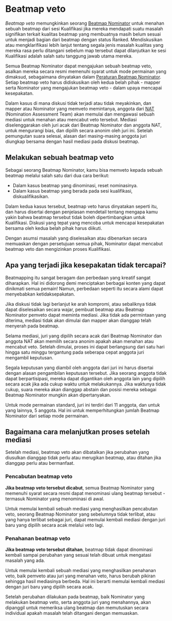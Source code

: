 # Beatmap veto

*Beatmap veto* memungkinkan seorang [Beatmap Nominator](/wiki/People/Beatmap_Nominators) untuk menahan sebuah beatmap dari sesi Kualifikasi jika mereka mendapati suatu masalah signifikan terkait kualitas beatmap yang membuatnya masih belum sesuai untuk menjadi bagian dari beatmap dengan status Ranked. Mendiskusikan atau mengklarifikasi lebih lanjut tentang segala jenis masalah kualitas yang mereka rasa perlu ditangani sebelum map tersebut dapat dilanjutkan ke sesi Kualifikasi adalah salah satu tanggung jawab utama mereka.

Semua Beatmap Nominator dapat mengajukan sebuah beatmap veto, asalkan mereka secara resmi memenuhi syarat untuk mode permainan yang dimaksud, sebagaimana dinyatakan dalam [Peraturan Beatmap Nominator](/wiki/People/Beatmap_Nominators/Rules). Setiap beatmap veto harus didiskusikan oleh kedua belah pihak - mapper serta Nominator yang mengajukan beatmap veto - dalam upaya mencapai kesepakatan.

Dalam kasus di mana diskusi tidak terjadi atau tidak meyakinkan, dan mapper atau Nominator yang memveto memintanya, anggota dari [NAT](/wiki/People/Nomination_Assessment_Team) (Nomination Assessment Team) akan memulai dan mengawasi sebuah mediasi untuk menahan atau mencabut veto tersebut. Mediasi diselenggarakan oleh juri acak dari Beatmap Nominator dan anggota NAT, untuk mengurangi bias, dan dipilih secara anonim oleh juri ini. Setelah pemungutan suara selesai, alasan dari masing-masing anggota juri diungkap bersama dengan hasil mediasi pada diskusi beatmap.

## Melakukan sebuah beatmap veto

Sebagai seorang Beatmap Nominator, kamu bisa memveto kepada sebuah beatmap melalui salah satu dari dua cara berikut:

- Dalam kasus beatmap yang dinominasi, reset nominasinya.
- Dalam kasus beatmap yang berada pada sesi kualifikasi, diskualifikasikan.

Dalam kedua kasus tersebut, beatmap veto harus dinyatakan seperti itu, dan harus disertai dengan penjelasan mendetail tentang mengapa kamu yakin bahwa beatmap tersebut tidak boleh dipertimbangkan untuk Kualifikasi. Diskusi yang tepat yang mencoba untuk mencapai kesepakatan bersama oleh kedua belah pihak harus diikuti.

Dengan asumsi masalah yang diselesaikan atau dibenarkan secara memuaskan dengan persetujuan semua pihak, Nominator dapat mencabut beatmap veto dan mengizinkan proses Kualifikasi.

## Apa yang terjadi jika kesepakatan tidak tercapai?

Beatmapping itu sangat beragam dan perbedaan yang kreatif sangat diharapkan. Hal ini didorong demi menciptakan berbagai konten yang dapat dinikmati semua pemain! Namun, perbedaan seperti itu secara alami dapat menyebabkan ketidaksepakatan.

Jika diskusi tidak lagi berlanjut ke arah kompromi, atau sebaliknya tidak dapat diselesaikan secara wajar, pembuat beatmap atau Beatmap Nominator pemveto dapat meminta mediasi. Jika tidak ada permintaan yang diterima, mediasi tidak akan dimulai dan mapper akan dianggap telah menyerah pada beatmap.

Selama mediasi, juri yang dipilih secara acak dari Beatmap Nominator dan anggota NAT akan memilih secara anonim apakah akan menahan atau mencabut veto. Setelah dimulai, proses ini dapat berlangsung dari satu hari hingga satu minggu tergantung pada seberapa cepat anggota juri mengambil keputusan.

Segala keputusan yang diambil oleh anggota dari juri ini harus disertai dengan alasan pengambilan keputusan tersebut. Jika seorang anggota tidak dapat berpartisipasi, mereka dapat digantikan oleh anggota lain yang dipilih secara acak jika ada cukup waktu untuk melakukannya. Jika waktunya tidak cukup, suara mereka akan dianggap abstain dan posisi mereka sebagai Beatmap Nominator mungkin akan dipertanyakan.

Untuk mode permainan standard, juri ini terdiri dari 11 anggota, dan untuk yang lainnya, 5 anggota. Hal ini untuk memperhitungkan jumlah Beatmap Nominator dari setiap mode permainan.

## Bagaimana cara melanjutkan proses setelah mediasi

Setelah mediasi, beatmap veto akan dibatalkan jika perubahan yang diusulkan dianggap tidak perlu atau merugikan beatmap, atau ditahan jika dianggap perlu atau bermanfaat.

### Pencabutan beatmap veto

**Jika beatmap veto tersebut dicabut**, semua Beatmap Nominator yang memenuhi syarat secara resmi dapat menominasi ulang beatmap tersebut - termasuk Nominator yang menominasi di awal.

Untuk memulai kembali sebuah mediasi yang menghasilkan pencabutan veto, seorang Beatmap Nominator yang sebelumnya tidak terlibat, atau yang hanya terlibat sebagai juri, dapat memulai kembali mediasi dengan juri baru yang dipilih secara acak melalui veto lagi.

### Penahanan beatmap veto

**Jika beatmap veto tersebut ditahan**, beatmap tidak dapat dinominasi kembali sampai perubahan yang sesuai telah dibuat untuk mengatasi masalah yang ada.

Untuk memulai kembali sebuah mediasi yang menghasilkan penahanan veto, baik pemveto atau juri yang menahan veto, harus berubah pikiran sehingga hasil mediasinya berbeda. Hal ini berarti memulai kembali mediasi dengan juri baru yang dipilih secara acak.

Setelah perubahan dilakukan pada beatmap, baik Nominator yang melakukan beatmap veto, serta anggota juri yang menahannya, akan dipanggil untuk memeriksa ulang beatmap dan memutuskan secara individual apakah masalah telah ditangani dengan memuaskan.
